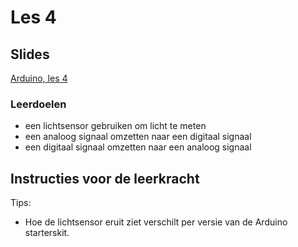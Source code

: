 # Les 4

## Slides

[Arduino, les 4](https://slides.com/lmc\_oebbens/module-3-les-4)

### Leerdoelen

* een lichtsensor gebruiken om licht te meten
* een analoog signaal omzetten naar een digitaal signaal
* een digitaal signaal omzetten naar een analoog signaal

## Instructies voor de leerkracht <a href="#instructies-voor-de-leerkracht" id="instructies-voor-de-leerkracht"></a>

Tips:

* Hoe de lichtsensor eruit ziet verschilt per versie van de Arduino starterskit.
